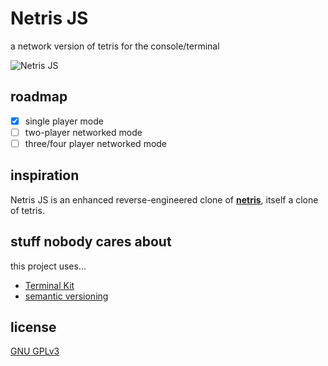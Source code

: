 # Netris JS

a network version of tetris for the console/terminal

![Netris JS](https://user-images.githubusercontent.com/15326526/192441657-521cf579-a18e-4a0b-907c-aa47dc6d89a3.gif)

## roadmap

* [x] single player mode
* [ ] two-player networked mode
* [ ] three/four player networked mode

## inspiration

Netris JS is an enhanced reverse-engineered clone of __[netris](https://web.archive.org/web/20070215202226/http://portsmon.freebsd.org/portoverview.py?category=games&portname=netris)__, itself a clone of tetris.

## stuff nobody cares about

this project uses...

* [Terminal Kit](https://github.com/cronvel/terminal-kit)
* [semantic versioning](http://semver.org/)

## license

[GNU GPLv3](http://www.gnu.org/licenses/gpl-3.0.en.html)

